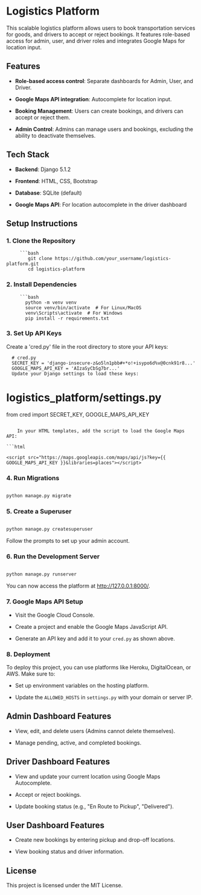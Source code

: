 # Logistics Platform

This scalable logistics platform allows users to book transportation services for goods, and drivers to accept or reject bookings. It features role-based access for admin, user, and driver roles and integrates Google Maps for location input.

## Features

- **Role-based access control**: Separate dashboards for Admin, User, and Driver.

- **Google Maps API integration**: Autocomplete for location input.

- **Booking Management**: Users can create bookings, and drivers can accept or reject them.

- **Admin Control**: Admins can manage users and bookings, excluding the ability to deactivate themselves.

## Tech Stack

- **Backend**: Django 5.1.2

- **Frontend**: HTML, CSS, Bootstrap

- **Database**: SQLite (default)

- **Google Maps API**: For location autocomplete in the driver dashboard

## Setup Instructions

### 1. **Clone the Repository**

         ```bash
            git clone https://github.com/your_username/logistics-platform.git
            cd logistics-platform
     

### 2. **Install Dependencies**
         ```bash
           python -m venv venv
           source venv/bin/activate  # For Linux/MacOS
           venv\Scripts\activate  # For Windows
           pip install -r requirements.txt

### 3. **Set Up API Keys**

Create a 'cred.py' file in the root directory to store your API keys:
       
      # cred.py
      SECRET_KEY = 'django-insecure-z&o5ln1pbb#+*o!+isypo6d%v@0cnk91r8...'
      GOOGLE_MAPS_API_KEY = 'AIzaSyCbSg7br...'
      Update your Django settings to load these keys:
      

# logistics_platform/settings.py

from cred import SECRET_KEY, GOOGLE_MAPS_API_KEY

```

    In your HTML templates, add the script to load the Google Maps API:

```html

<script src="https://maps.googleapis.com/maps/api/js?key={{ GOOGLE_MAPS_API_KEY }}&libraries=places"></script>

```

### 4. **Run Migrations**

```bash

python manage.py migrate

```

### 5. **Create a Superuser**

```bash

python manage.py createsuperuser

```

Follow the prompts to set up your admin account.

### 6. **Run the Development Server**

```bash

python manage.py runserver

```

You can now access the platform at http://127.0.0.1:8000/.

### 7. **Google Maps API Setup**

- Visit the Google Cloud Console.

- Create a project and enable the Google Maps JavaScript API.

- Generate an API key and add it to your `cred.py` as shown above.

### 8. **Deployment**

To deploy this project, you can use platforms like Heroku, DigitalOcean, or AWS. Make sure to:

- Set up environment variables on the hosting platform.

- Update the `ALLOWED_HOSTS` in `settings.py` with your domain or server IP.

## Admin Dashboard Features

- View, edit, and delete users (Admins cannot delete themselves).

- Manage pending, active, and completed bookings.

## Driver Dashboard Features

- View and update your current location using Google Maps Autocomplete.

- Accept or reject bookings.

- Update booking status (e.g., "En Route to Pickup", "Delivered").

## User Dashboard Features

- Create new bookings by entering pickup and drop-off locations.

- View booking status and driver information.

## License

This project is licensed under the MIT License.

